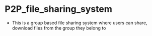 # P2P_file_sharing_system
- This is a group based file sharing system where users can share, download files from the group they belong to
